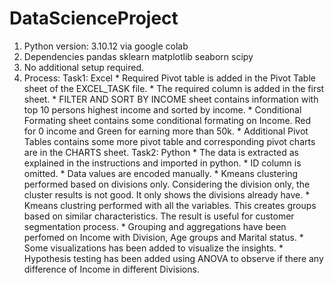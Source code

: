 # DataScienceProject
1. Python version: 3.10.12 via google colab
2. Dependencies
	pandas
	sklearn
	matplotlib
	seaborn
	scipy
3. No additional setup required.
4. Process:
	Task1: Excel
		* Required Pivot table is added in the Pivot Table sheet of the EXCEL_TASK file.
		* The required column is added in the first sheet.
		* FILTER AND SORT BY INCOME sheet contains information with top 10 persons highest income and sorted by income.
		* Conditional Formating sheet contains some conditional formating on Income. Red for 0 income and Green for earning
		more than 50k.
		* Additional Pivot Tables contains some more pivot table and corresponding pivot charts are in the CHARTS sheet.
	Task2: Python
		* The data is extracted as explained in the instructions and imported in python.
		* ID column is omitted.
		* Data values are encoded manually.
		* Kmeans clustering performed based on divisions only. Considering the division only, the cluster results is not good.
		It only shows the divisions already have. 
		* Kmeans clustring performed with all the variables. This creates groups based on similar characteristics.
		The result is useful for customer segmentation process.
		* Grouping and aggregations have been perfomed on Income with Division, Age groups and Marital status.
		* Some visualizations has been added to visualize the insights.
		* Hypothesis testing has been added using ANOVA to observe if there any difference of Income in different Divisions.
		
